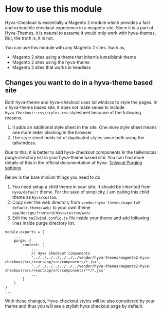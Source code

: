 # How to use this module

Hyva-Checkout is essentially a Magento 2 module which provides a fast and extendible checkout
experience in a magento site. Since it is a part of Hyva-Themes, it is natural to assume
it would only work with hyva-themes. But, the truth is, it is not.

You can use this module with any Magento 2 sites. Such as,

- Magento 2 sites using a theme that inhertis luma/blank theme
- Magento 2 sites using the hyva-theme
- Magento 2 sites that works in headless
## Changes you want to do in a hyva-theme based site

Both hyva-theme and hyva-checkout uses tailwindcss to style the pages. In a hyva-theme based site, it does not make sense to include `Hyva_Checkout::css/styles.css` stylesheet because of the following reasons.

1. It adds an additional style sheet in the site. One more style sheet means one more reder blocking in the browser
2. The style sheet holds lot of duplicated styles since both using the tailwindcss.

Due to this, it is better to add hyva-checkout components in the tailwindcss purge directory list in your hyva-theme based site. You can find more details of this in the official documentation of hyva: [Tailwind Purging settings](https://docs.hyva.io/doc/tailwind-purging-settings-goVaHblLAR)


Below is the bare minium things you need to do

1. You need setup a child theme in your site. It should be inherited from `Hyva/default` theme. For the sake of simplicity, I am calling this child theme as `Hyva/custom`.
2. Copy over the web directory from `vendor/hyva-themes/magento2-default-theme/web/` to your own theme `app/design/frontend/Hyva/custom/web/`
3. Edit the `tailwind.config.js` file inside your theme and add following lines inside purge directory list.

```
module.exports = {
    ...
    purge: {
        content: [
            ...
            // Hyva checkout components
            '../../../../../../../vendor/hyva-themes/magento2-hyva-checkout/src/reactapp/src/components/*.jsx',
            '../../../../../../../vendor/hyva-themes/magento2-hyva-checkout/src/reactapp/src/components/**/*.jsx'
            ...
        ]
    }
}
...
```

With these changes, Hyva-checkout styles will be also considered by your theme and thus you will see a stylish hyva checkout page by default.
